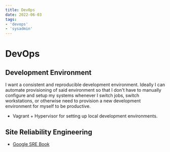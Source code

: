 ```yaml
---
title: DevOps
date: 2022-06-03
tags:
- 'devops'
- 'sysadmin'
---
```


# DevOps

## Development Environment

I want a consistent and reproducible development environment. Ideally I can automate provisioning of said environment so that I don't have to manually configure and setup my systems whenever I switch jobs, switch workstations, or otherwise need to provision a new development environment for myself to be productive.


* Vagrant + Hypervisor for setting up local development environments.

## Site Reliability Engineering

* [Google SRE Book](https://sre.google/sre-book/table-of-contents/)

